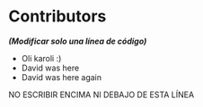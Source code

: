 
# Contributors
***(Modificar solo una línea de código)***

- Oli karoli :)
- David was here
- David was here again




NO ESCRIBIR ENCIMA NI DEBAJO DE ESTA LÍNEA
